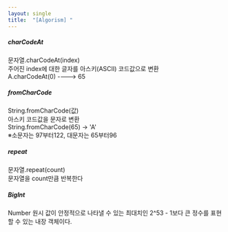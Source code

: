 ```yaml
---
layout: single
title:  "[Algorism] "
---
```


##### charCodeAt    
문자열.charCodeAt(index)   
주어진 index에 대한 글자를 아스키(ASCII) 코드값으로 변환   
A.charCodeAt(0) ----> 65   
    
##### fromCharCode   
String.fromCharCode(값)   
아스키 코드값을 문자로 변환   
String.fromCharCode(65) -> 'A'   
※소문자는 97부터122, 대문자는 65부터96   
   
##### repeat    
문자열.repeat(count)   
문자열을 count만큼 반복한다   
   
##### BigInt   
 Number 원시 값이 안정적으로 나타낼 수 있는 최대치인 2^53 - 1보다 큰 정수를 표현할 수 있는 내장 객체이다.
